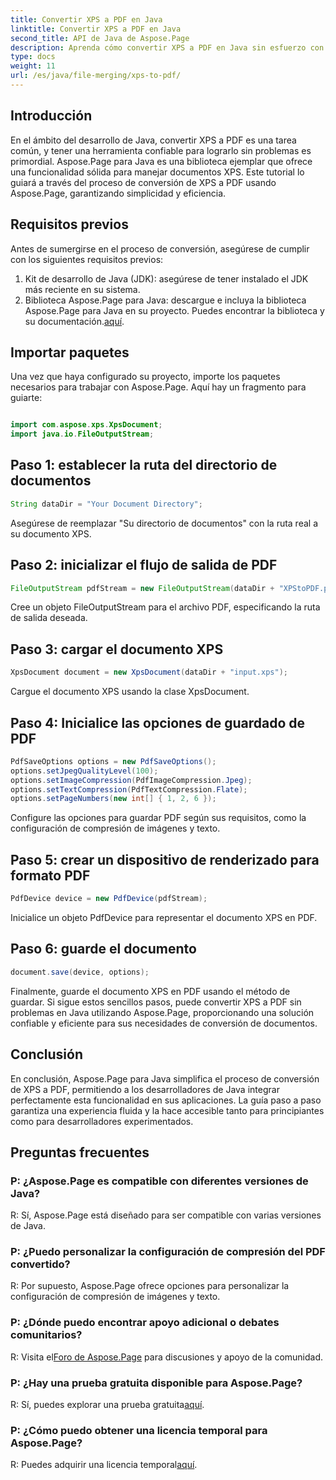 ```yaml
---
title: Convertir XPS a PDF en Java
linktitle: Convertir XPS a PDF en Java
second_title: API de Java de Aspose.Page
description: Aprenda cómo convertir XPS a PDF en Java sin esfuerzo con Aspose.Page. Siga nuestra guía paso a paso para una conversión de documentos eficiente.
type: docs
weight: 11
url: /es/java/file-merging/xps-to-pdf/
---
```

## Introducción
En el ámbito del desarrollo de Java, convertir XPS a PDF es una tarea común, y tener una herramienta confiable para lograrlo sin problemas es primordial. Aspose.Page para Java es una biblioteca ejemplar que ofrece una funcionalidad sólida para manejar documentos XPS. Este tutorial lo guiará a través del proceso de conversión de XPS a PDF usando Aspose.Page, garantizando simplicidad y eficiencia.
## Requisitos previos
Antes de sumergirse en el proceso de conversión, asegúrese de cumplir con los siguientes requisitos previos:
1. Kit de desarrollo de Java (JDK): asegúrese de tener instalado el JDK más reciente en su sistema.
2.  Biblioteca Aspose.Page para Java: descargue e incluya la biblioteca Aspose.Page para Java en su proyecto. Puedes encontrar la biblioteca y su documentación.[aquí](https://reference.aspose.com/page/java/).
## Importar paquetes
Una vez que haya configurado su proyecto, importe los paquetes necesarios para trabajar con Aspose.Page. Aquí hay un fragmento para guiarte:
```java

import com.aspose.xps.XpsDocument;
import java.io.FileOutputStream;
```
## Paso 1: establecer la ruta del directorio de documentos
```java
String dataDir = "Your Document Directory";
```
Asegúrese de reemplazar "Su directorio de documentos" con la ruta real a su documento XPS.
## Paso 2: inicializar el flujo de salida de PDF
```java
FileOutputStream pdfStream = new FileOutputStream(dataDir + "XPStoPDF.pdf");
```
Cree un objeto FileOutputStream para el archivo PDF, especificando la ruta de salida deseada.
## Paso 3: cargar el documento XPS
```java
XpsDocument document = new XpsDocument(dataDir + "input.xps");
```
Cargue el documento XPS usando la clase XpsDocument.
## Paso 4: Inicialice las opciones de guardado de PDF
```java
PdfSaveOptions options = new PdfSaveOptions();
options.setJpegQualityLevel(100);
options.setImageCompression(PdfImageCompression.Jpeg);
options.setTextCompression(PdfTextCompression.Flate);
options.setPageNumbers(new int[] { 1, 2, 6 });
```
Configure las opciones para guardar PDF según sus requisitos, como la configuración de compresión de imágenes y texto.
## Paso 5: crear un dispositivo de renderizado para formato PDF
```java
PdfDevice device = new PdfDevice(pdfStream);
```
Inicialice un objeto PdfDevice para representar el documento XPS en PDF.
## Paso 6: guarde el documento
```java
document.save(device, options);
```
Finalmente, guarde el documento XPS en PDF usando el método de guardar.
Si sigue estos sencillos pasos, puede convertir XPS a PDF sin problemas en Java utilizando Aspose.Page, proporcionando una solución confiable y eficiente para sus necesidades de conversión de documentos.
## Conclusión
En conclusión, Aspose.Page para Java simplifica el proceso de conversión de XPS a PDF, permitiendo a los desarrolladores de Java integrar perfectamente esta funcionalidad en sus aplicaciones. La guía paso a paso garantiza una experiencia fluida y la hace accesible tanto para principiantes como para desarrolladores experimentados.
## Preguntas frecuentes
### P: ¿Aspose.Page es compatible con diferentes versiones de Java?
R: Sí, Aspose.Page está diseñado para ser compatible con varias versiones de Java.
### P: ¿Puedo personalizar la configuración de compresión del PDF convertido?
R: Por supuesto, Aspose.Page ofrece opciones para personalizar la configuración de compresión de imágenes y texto.
### P: ¿Dónde puedo encontrar apoyo adicional o debates comunitarios?
 R: Visita el[Foro de Aspose.Page](https://forum.aspose.com/c/page/39) para discusiones y apoyo de la comunidad.
### P: ¿Hay una prueba gratuita disponible para Aspose.Page?
 R: Sí, puedes explorar una prueba gratuita[aquí](https://releases.aspose.com/).
### P: ¿Cómo puedo obtener una licencia temporal para Aspose.Page?
 R: Puedes adquirir una licencia temporal[aquí](https://purchase.aspose.com/temporary-license/).